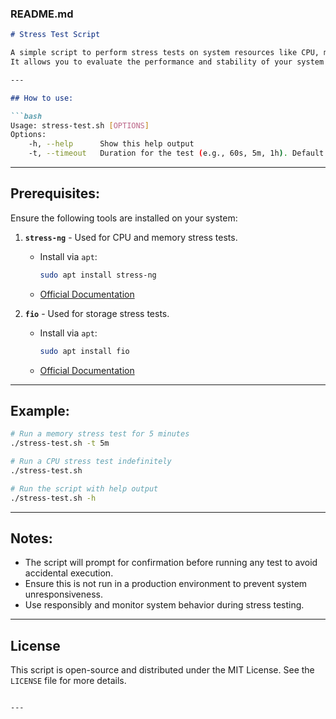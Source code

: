 ### README.md

```markdown
# Stress Test Script

A simple script to perform stress tests on system resources like CPU, memory, and storage.
It allows you to evaluate the performance and stability of your system under heavy load conditions.

---

## How to use:

```bash
Usage: stress-test.sh [OPTIONS]
Options:
    -h, --help      Show this help output
    -t, --timeout   Duration for the test (e.g., 60s, 5m, 1h). Default: Runs indefinitely.
```

---

## Prerequisites:

Ensure the following tools are installed on your system:

1. **`stress-ng`** - Used for CPU and memory stress tests.
   - Install via `apt`: 
     ```bash
     sudo apt install stress-ng
     ```
   - [Official Documentation](https://wiki.ubuntu.com/Kernel/Reference/stress-ng)

2. **`fio`** - Used for storage stress tests.
   - Install via `apt`: 
     ```bash
     sudo apt install fio
     ```
   - [Official Documentation](https://fio.readthedocs.io/)

---

## Example:

```bash
# Run a memory stress test for 5 minutes
./stress-test.sh -t 5m

# Run a CPU stress test indefinitely
./stress-test.sh

# Run the script with help output
./stress-test.sh -h
```

---

## Notes:

- The script will prompt for confirmation before running any test to avoid accidental execution.
- Ensure this is not run in a production environment to prevent system unresponsiveness.
- Use responsibly and monitor system behavior during stress testing.

---

## License

This script is open-source and distributed under the MIT License. See the `LICENSE` file for more details.
```

---


